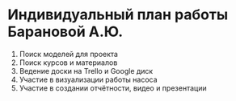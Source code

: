 # Индивидуальный план работы Барановой А.Ю.
1) Поиск моделей для проекта
2) Поиск курсов и материалов 
3) Ведение доски на Trello и Google диск
4) Участие в визуализации работы насоса
5) Участие в создании отчётности, видео и презентации
